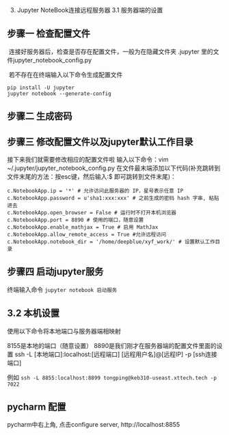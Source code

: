 3. Jupyter NoteBook连接远程服务器
3.1 服务器端的设置
## 步骤一 检查配置文件

​ 连接好服务器后，检查是否存在配置文件，一般为在隐藏文件夹 .jupyter 里的文件jupyter_notebook_config.py

​ 若不存在在终端输入以下命令生成配置文件

```
pip install -U jupyter
jupyter notebook --generate-config
```

## 步骤二 生成密码


## 步骤三 修改配置文件以及jupyter默认工作目录

接下来我们就需要修改相应的配置文件啦
输入以下命令：vim ~/.jupyter/jupyter_notebook_config.py
在文件最末端添加以下代码(补充跳转到文件末尾的方法：按esc键，然后输入:$ 即可跳转到文件末尾)：
```
c.NotebookApp.ip = '*' # 允许访问此服务器的 IP，星号表示任意 IP
c.NotebookApp.password = u'sha1:xxx:xxx' # 之前生成的密码 hash 字串, 粘贴进去
c.NotebookApp.open_browser = False # 运行时不打开本机浏览器
c.NotebookApp.port = 8890 # 使用的端口，随意设置
c.NotebookApp.enable_mathjax = True # 启用 MathJax
c.NotebookApp.allow_remote_access = True #允许远程访问
c.NotebookApp.notebook_dir = '/home/deepblue/xyf_work/' # 设置默认工作目录
```


## 步骤四 启动jupyter服务

终端输入命令 
`jupyter notebook 启动服务`

## 3.2 本机设置
使用以下命令将本地端口与服务器端相映射

8155是本地的端口（随意设置）
8890是我们刚才在服务器端的配置文件里面的设置
ssh -L [本地端口]:localhost:[远程端口] [远程用户名]@[远程IP] -p [ssh连接端口]

例如
`ssh -L 8855:localhost:8899 tongping@keb310-useast.xttech.tech -p 7022`

## pycharm 配置
pycharm中右上角, 点击configure server, http://localhost:8855

